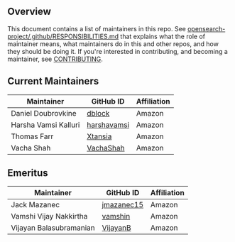 ## Overview

This document contains a list of maintainers in this repo. See [opensearch-project/.github/RESPONSIBILITIES.md](https://github.com/opensearch-project/.github/blob/main/RESPONSIBILITIES.md#maintainer-responsibilities) that explains what the role of maintainer means, what maintainers do in this and other repos, and how they should be doing it. If you're interested in contributing, and becoming a maintainer, see [CONTRIBUTING](CONTRIBUTING.md).

## Current Maintainers

| Maintainer           | GitHub ID                                     | Affiliation |
| -------------------- | --------------------------------------------- | ----------- |
| Daniel Doubrovkine   | [dblock](https://github.com/dblock)           | Amazon      |
| Harsha Vamsi Kalluri | [harshavamsi](https://github.com/harshavamsi) | Amazon      |
| Thomas Farr          | [Xtansia](https://github.com/Xtansia)         | Amazon      |
| Vacha Shah           | [VachaShah](https://github.com/VachaShah)     | Amazon      |

## Emeritus

| Maintainer              | GitHub ID                                   | Affiliation |
| ----------------------- | ------------------------------------------- | ----------- |
| Jack Mazanec            | [jmazanec15](https://github.com/jmazanec15) | Amazon      |
| Vamshi Vijay Nakkirtha  | [vamshin](https://github.com/vamshin)       | Amazon      |
| Vijayan Balasubramanian | [VijayanB](https://github.com/VijayanB)     | Amazon      |
